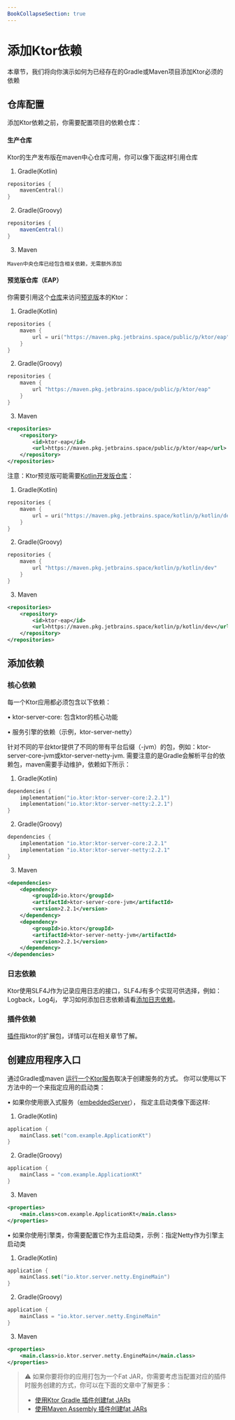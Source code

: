 ```yaml
---
BookCollapseSection: true
---
```


# 添加Ktor依赖
本章节，我们将向你演示如何为已经存在的Gradle或Maven项目添加Ktor必须的依赖
## 仓库配置
添加Ktor依赖之前，你需要配置项目的依赖仓库： 
#### 生产仓库
  Ktor的生产发布版在maven中心仓库可用，你可以像下面这样引用仓库
1. Gradle(Kotlin)
```Kotlin
repositories {
    mavenCentral()
}
```
2. Gradle(Groovy)
```Groovy
repositories {
    mavenCentral()
}
```
3. Maven
```
Maven中央仓库已经包含相关依赖，无需额外添加
```

#### 预览版仓库（EAP）
你需要引用这个[仓库](https://maven.pkg.jetbrains.space/public/p/ktor/eap/io/ktor/)来访问[预览版](https://ktor.io/eap/)本的Ktor：
1. Gradle(Kotlin)
```Kotlin
repositories {
    maven {
        url = uri("https://maven.pkg.jetbrains.space/public/p/ktor/eap")
    }
}
```
2. Gradle(Groovy)
```Groovy
repositories {
    maven {
        url "https://maven.pkg.jetbrains.space/public/p/ktor/eap"
    }
}
```
3. Maven
```XML
<repositories>
    <repository>
        <id>ktor-eap</id>
        <url>https://maven.pkg.jetbrains.space/public/p/ktor/eap</url>
    </repository>
</repositories>
```
注意：Ktor预览版可能需要[Kotlin开发版仓库](https://maven.pkg.jetbrains.space/kotlin/p/kotlin/dev)：
1. Gradle(Kotlin)
```kotlin
repositories {
    maven {
        url = uri("https://maven.pkg.jetbrains.space/kotlin/p/kotlin/dev")
    }
}
```
2. Gradle(Groovy)
```Groovy
repositories {
    maven {
        url "https://maven.pkg.jetbrains.space/kotlin/p/kotlin/dev"
    }
}
```
3. Maven
```XML
<repositories>
    <repository>
        <id>ktor-eap</id>
        <url>https://maven.pkg.jetbrains.space/kotlin/p/kotlin/dev</url>
    </repository>
</repositories>
```
## 添加依赖
### 核心依赖
每一个Ktor应用都必须包含以下依赖：

•	ktor-server-core: 包含ktor的核心功能

•	服务引擎的依赖（示例，ktor-server-netty）

针对不同的平台ktor提供了不同的带有平台后缀（-jvm）的包，例如：ktor-server-core-jvm或ktor-server-netty-jvm. 需要注意的是Gradle会解析平台的依赖包，maven需要手动维护，依赖如下所示：
1. Gradle(Kotlin)
```kotlin
dependencies {
    implementation("io.ktor:ktor-server-core:2.2.1")
    implementation("io.ktor:ktor-server-netty:2.2.1")
}
```
2. Gradle(Groovy)
```Groovy
dependencies {
    implementation "io.ktor:ktor-server-core:2.2.1"
    implementation "io.ktor:ktor-server-netty:2.2.1"
}
```
3. Maven
```XML
<dependencies>
    <dependency>
        <groupId>io.ktor</groupId>
        <artifactId>ktor-server-core-jvm</artifactId>
        <version>2.2.1</version>
    </dependency>
    <dependency>
        <groupId>io.ktor</groupId>
        <artifactId>ktor-server-netty-jvm</artifactId>
        <version>2.2.1</version>
    </dependency>
</dependencies>
```

### 日志依赖
Ktor使用SLF4J作为记录应用日志的接口，SLF4J有多个实现可供选择，例如：Logback，Log4j， 学习如何添加日志依赖请看[添加日志依赖](https://ktor.io/docs/logging.html#add_dependencies)。
### 插件依赖
[插件](https://ktor.io/docs/plugins.html)指ktor的扩展包，详情可以在相关章节了解。

## 创建应用程序入口
通过Gradle或maven [运行一个Ktor服务](https://ktor.io/docs/running.html)取决于创建服务的方式。
你可以使用以下方法中的一个来指定应用的启动类：

•	如果你使用嵌入式服务（[embeddedServer](https://ktor.io/docs/create-server.html#embedded-server)）， 指定主启动类像下面这样:
1. Gradle(Kotlin)
```kotlin
application {
    mainClass.set("com.example.ApplicationKt")
}
```
2. Gradle(Groovy)
```Groovy
application {
    mainClass = "com.example.ApplicationKt"
}
```
3. Maven
```XML
<properties>
    <main.class>com.example.ApplicationKt</main.class>
</properties>
```

•	如果你使用引擎类，你需要配置它作为主启动类，示例：指定Netty作为引擎主启动类
1. Gradle(Kotlin)
```kotlin
application {
    mainClass.set("io.ktor.server.netty.EngineMain")
}
```
2. Gradle(Groovy)
```Groovy
application {
    mainClass = "io.ktor.server.netty.EngineMain"
}
```
3. Maven
```XML
<properties>
    <main.class>io.ktor.server.netty.EngineMain</main.class>
</properties>
```

> ⚠️ 如果你要将你的应用打包为一个Fat JAR，你需要考虑当配置对应的插件时服务创建的方式，你可以在下面的文章中了解更多：
> * [使用Ktor Gradle 插件创建fat JARs](https://ktor.io/docs/fatjar.html)
> * [使用Maven Assembly 插件创建fat JARs](https://ktor.io/docs/maven-assembly-plugin.html)